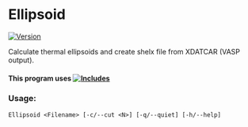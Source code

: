 # Ellipsoid

[![Version](https://img.shields.io/badge/Version-1.2.0-brightgreen.svg?style=plastic)](https://github.com/Robot2100/Ellipsoid/releases/tag/1.2.0)


  Calculate thermal ellipsoids and create shelx file from XDATCAR (VASP output).

#### This program uses [![Includes](https://img.shields.io/badge/Includes-1.1.5-orange.svg)](https://github.com/Robot2100/Includes/releases/tag/1.1.5)

### Usage:
    Ellipsoid <Filename> [-c/--cut <N>] [-q/--quiet] [-h/--help]
